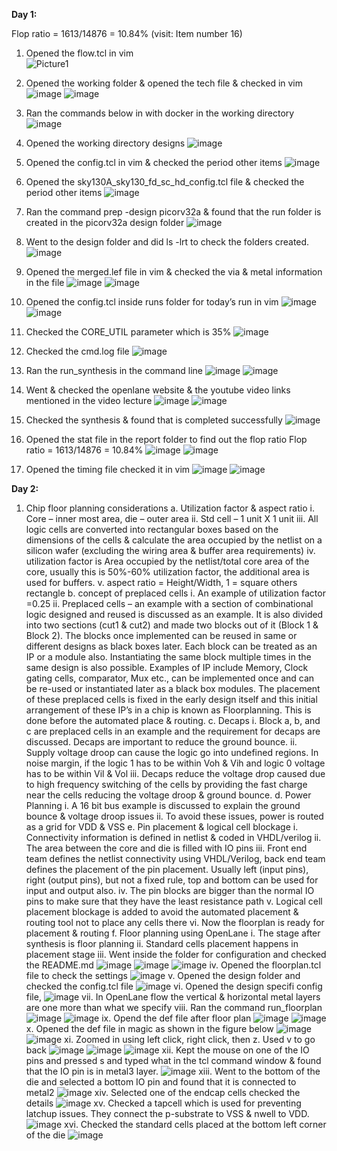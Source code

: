 **Day 1:**

Flop ratio = 1613/14876 = 10.84% (visit: Item number 16)

1.	Opened the flow.tcl in vim   
 ![Picture1](https://github.com/user-attachments/assets/60418a76-bdcd-4bb6-ab9e-0e564d94a9e2)

2. Opened the working folder & opened the tech file & checked in vim ![image](https://github.com/user-attachments/assets/3a6006d5-f3e8-4466-ab70-82e1b63f70d7)
![image](https://github.com/user-attachments/assets/f70b2660-c848-44a7-b5c8-95d9eba54e4d)

3. Ran the commands below in with docker in the working directory ![image](https://github.com/user-attachments/assets/44666e68-e232-4dd6-8d89-87927f7a34e9)

4. Opened the working directory designs ![image](https://github.com/user-attachments/assets/a28062da-ecbb-4701-886f-3f2dccd3e9ee)

5. Opened the config.tcl in vim & checked the period other items ![image](https://github.com/user-attachments/assets/94aa6733-bbfb-4c13-98b2-789ee8a062d3)

6. Opened the sky130A_sky130_fd_sc_hd_config.tcl file & checked the period other items ![image](https://github.com/user-attachments/assets/1e5d3b70-68a1-4669-adf9-f25a45a54feb)

7. Ran the command prep -design picorv32a & found that the run folder is created in the picorv32a design folder ![image](https://github.com/user-attachments/assets/404b5418-9339-4a56-a1ca-a9f9f9c57f44)

8. Went to the design folder and did ls -lrt to check the folders created. ![image](https://github.com/user-attachments/assets/e7e07e5a-96dd-4e92-9e8c-412247f19d4a)

9. Opened the merged.lef file in vim & checked the via & metal information in the file ![image](https://github.com/user-attachments/assets/67c44192-4147-4e30-8d5a-a52814b328eb) ![image](https://github.com/user-attachments/assets/0d0c5205-b9c5-47af-b4bd-765056b0d9c7)

 
10. Opened the config.tcl inside runs folder for today’s run in vim ![image](https://github.com/user-attachments/assets/d608fc0a-a8c2-4e82-b1c2-9c20aefd61ac) ![image](https://github.com/user-attachments/assets/f51a9bc1-3634-4993-b6f9-ee0aeb24fc34)


11. Checked the CORE_UTIL parameter which is 35% ![image](https://github.com/user-attachments/assets/480344cf-9540-4210-ab07-590e7ed12ce1)

12. Checked the cmd.log file ![image](https://github.com/user-attachments/assets/2868bd99-acdd-43ed-972b-f0245aaea381)

13. Ran the run_synthesis in the command line ![image](https://github.com/user-attachments/assets/f84851a4-1fd1-442c-9455-b8a107a0e6c6) ![image](https://github.com/user-attachments/assets/b565e351-0f4a-405b-b63a-a7314598f725)


14. Went & checked the openlane website & the youtube video links mentioned in the video lecture ![image](https://github.com/user-attachments/assets/89dc860e-7380-49c4-8315-b4db996dbf21) ![image](https://github.com/user-attachments/assets/0a0a742a-2383-4aa6-8750-be57435d2154)


15. Checked the synthesis & found that is completed successfully ![image](https://github.com/user-attachments/assets/c4d0c388-57ca-4b58-871b-124ddd0b248c)

16. Opened the stat file in the report folder to find out the flop ratio Flop ratio = 1613/14876 = 10.84% ![image](https://github.com/user-attachments/assets/c5596d70-7af4-42a8-944c-acf1455a74b6) ![image](https://github.com/user-attachments/assets/9fb18303-5856-492c-b9e2-0aa2ccdb7253)


17. Opened the timing file checked it in vim ![image](https://github.com/user-attachments/assets/a541f4df-fb56-498d-84a7-79f41a972672) ![image](https://github.com/user-attachments/assets/d8e19a61-0a7f-4438-b2c7-044a9beec05f)


**Day 2:**  

1.	Chip floor planning considerations
a.	Utilization factor & aspect ratio
  i.	Core – inner most area, die – outer area
  ii.	Std cell – 1 unit X 1 unit
  iii.	All logic cells are converted into rectangular boxes based on the dimensions of the cells & calculate the area occupied by the netlist on a silicon wafer (excluding the wiring area & buffer area requirements)
  iv.	utilization factor is Area occupied by the netlist/total core area of the core, usually this is 50%-60% utilization factor, the additional area is used for buffers. 
  v.	aspect ratio = Height/Width, 1 = square others rectangle
b.	concept of preplaced cells
  i.	An example of utilization factor =0.25
  ii.	Preplaced cells – an example with a section of combinational logic designed and reused is discussed as an example. It is also divided into two sections (cut1 & cut2) and made two blocks out of it (Block 1 & Block 2). The blocks once implemented can be reused in same or different designs as black boxes later. Each block can be treated as an IP or a module also. Instantiating the same block multiple times in the same design is also possible. Examples of IP include Memory, Clock gating cells, comparator, Mux etc., can be implemented once and can be re-used or instantiated later as a black box modules. The placement of these preplaced cells is fixed in the early design itself and this initial arrangement of these IP’s in a chip is known as Floorplanning. This is done before the automated place & routing. 
c.	Decaps
  i.	Block a, b, and c are preplaced cells in an example and the requirement for decaps are discussed. Decaps are important to reduce the ground bounce. 
  ii.	Supply voltage droop can cause the logic go into undefined regions. In noise margin, if the logic 1 has to be within Voh & Vih and logic 0 voltage has to be within Vil & Vol
  iii.	Decaps reduce the voltage drop caused due to high frequency switching of the cells by providing the fast charge near the cells reducing the voltage droop & ground bounce. 
d.	Power Planning
  i.	A 16 bit bus example is discussed to explain the ground bounce & voltage droop issues
  ii.	To avoid these issues, power is routed as a grid for VDD & VSS
e.	Pin placement & logical cell blockage
  i.	Connectivity information is defined in netlist & coded in VHDL/verilog
  ii.	The area between the core and die is filled with IO pins
  iii.	Front end team defines the netlist connectivity using VHDL/Verilog, back end team defines the placement of the pin placement. Usually left (input pins), right (output pins), but not a fixed rule, top and bottom can be used for input and output also.
  iv.	The pin blocks are bigger than the normal IO pins to make sure that they have the least resistance path
  v.	Logical cell placement blockage is added to avoid the automated placement & routing tool not to place any cells there
  vi.	Now the floorplan is ready for placement & routing
f.	Floor planning using OpenLane
 i.	The stage after synthesis is floor planning
 ii.	Standard cells placement happens in placement stage
iii.	Went inside the folder for configuration and checked the README.md  ![image](https://github.com/user-attachments/assets/cb0f5453-25f1-4547-8b70-60b78c9d6e80) ![image](https://github.com/user-attachments/assets/652fd8b3-ff25-4894-83c2-b8fcf0c93902) ![image](https://github.com/user-attachments/assets/e21865b8-1544-44dd-9aca-90976d0d2f0f)
iv.	Opened the floorplan.tcl file to check the settings ![image](https://github.com/user-attachments/assets/72bd46cf-6542-4e9e-9d80-1e3229ea3dc0)
v.	Opened the design folder and checked the config.tcl file ![image](https://github.com/user-attachments/assets/7498fa9c-dd49-47b8-ace2-de369af60d7f)
vi.	Opened the design specifi config file, ![image](https://github.com/user-attachments/assets/ed4b3242-8d8f-43d6-9894-75701a64535e)
vii.	In OpenLane flow the vertical & horizontal metal layers are one more than what we specify
viii.	Ran the command run_floorplan ![image](https://github.com/user-attachments/assets/be8054a0-ef85-45d5-b23c-ffc9767798fb) ![image](https://github.com/user-attachments/assets/31c6dabb-1857-4f50-a34f-3cdc15ce0a41)
ix.	Opend the def file after floor plan ![image](https://github.com/user-attachments/assets/cc4aee73-be27-4ce9-a44a-dd785c8b2302) ![image](https://github.com/user-attachments/assets/d0262522-4e3d-49f4-bdb5-957b48d7a844)
x.	Opened the def file in magic as shown in the figure below ![image](https://github.com/user-attachments/assets/9c153e4e-5c07-4971-8ccd-f9ee1f546d70) ![image](https://github.com/user-attachments/assets/d1a9e194-2978-4362-ae1a-42414a668ad6)
xi.	Zoomed in using left click, right click, then z. Used v to go back ![image](https://github.com/user-attachments/assets/55e9dcf0-f640-4532-b4a6-3fcb6c7b47ff) ![image](https://github.com/user-attachments/assets/dffeac63-1123-48d7-ac6c-5aa84e245d46) ![image](https://github.com/user-attachments/assets/9505c18c-752c-4f6f-8d9c-4137c206acc2)
xii.	Kept the mouse on one of the IO pins and pressed s and typed what in the tcl command window & found that the IO pin is in metal3 layer. ![image](https://github.com/user-attachments/assets/858e282a-9945-49e2-b452-c0af3a99e7d1)
xiii.	Went to the bottom of the die and selected a bottom IO pin and found that it is connected to metal2 ![image](https://github.com/user-attachments/assets/79f0e56c-4646-4281-bbca-ca9193f6c11b)
xiv.	Selected one of the endcap cells checked the details ![image](https://github.com/user-attachments/assets/d7cc4a9f-ba3d-4297-b1a2-6ef66ad1976a)
xv.	Checked a tapcell which is used for preventing latchup issues. They connect the p-substrate to VSS & nwell to VDD. ![image](https://github.com/user-attachments/assets/68640685-7de8-454f-b098-bb617968c820)
xvi.	Checked the standard cells placed at the bottom left corner of the die ![image](https://github.com/user-attachments/assets/01bd129c-bba9-4bde-8e29-0a823cf9a32e)





















